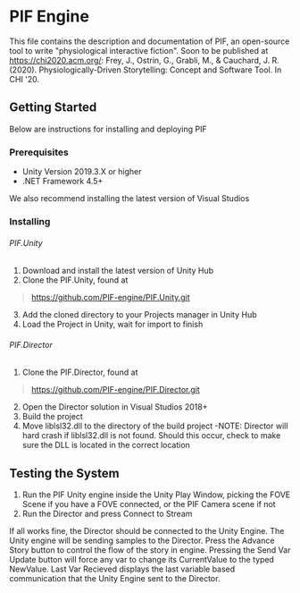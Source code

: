 # PIF Engine

This file contains the description and documentation of PIF, an open-source tool to write "physiological interactive fiction". Soon to be published at https://chi2020.acm.org/: Frey, J., Ostrin, G., Grabli, M., & Cauchard, J. R. (2020). Physiologically-Driven Storytelling: Concept and Software Tool. In CHI '20.

## Getting Started

Below are instructions for installing and deploying PIF

### Prerequisites

- Unity Version 2019.3.X or higher
- .NET Framework 4.5+

We also recommend installing the latest version of Visual Studios

### Installing

###### PIF.Unity

1) Download and install the latest version of Unity Hub
2) Clone the PIF.Unity, found at 
>https://github.com/PIF-engine/PIF.Unity.git
3) Add the cloned directory to your Projects manager in Unity Hub
4) Load the Project in Unity, wait for import to finish

###### PIF.Director

1) Clone the PIF.Director, found at 
>https://github.com/PIF-engine/PIF.Director.git
2) Open the Director solution in Visual Studios 2018+
3) Build the project
4) Move liblsl32.dll to the directory of the build project
   -NOTE: Director will hard crash if liblsl32.dll is not found. Should this occur, check to make sure the DLL is located in the correct location


## Testing the System

1) Run the PIF Unity engine inside the Unity Play Window, picking the FOVE Scene if you have a FOVE connected, or the PIF Camera scene if not
2) Run the Director and press Connect to Stream

If all works fine, the Director should be connected to the Unity Engine. The Unity engine will be sending samples to the Director. Press the Advance Story button to control the flow of the story in engine. Pressing the Send Var Update button will force any var to change its CurrentValue to the typed NewValue. Last Var Recieved displays the last variable based communication that the Unity Engine sent to the Director.

